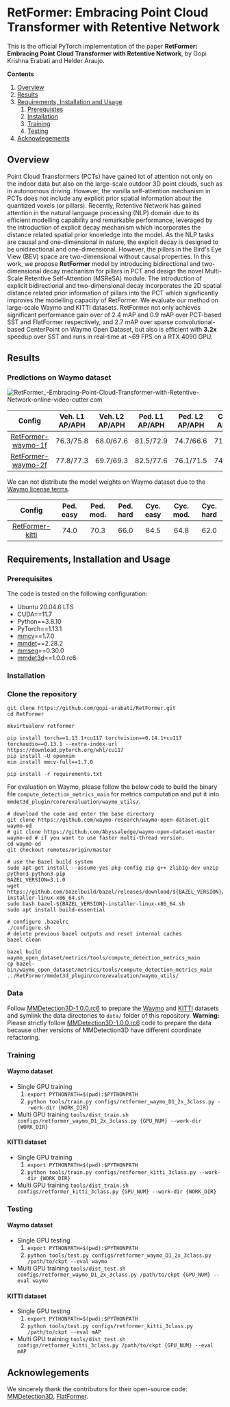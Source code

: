 # RetFormer: Embracing Point Cloud Transformer with Retentive Network

This is the official PyTorch implementation of the paper **RetFormer: Embracing Point Cloud Transformer with Retentive Network**, by Gopi Krishna Erabati and Helder Araujo.

**Contents**
1. [Overview](https://github.com/gopi-erabati/RetFormer#overview)
2. [Results](https://github.com/gopi-erabati/RetFormer#results)
3. [Requirements, Installation and Usage](https://github.com/gopi-erabati/RetFormer#requirements-installation-and-usage)
    1. [Prerequistes](https://github.com/gopi-erabati/RetFormer#prerequisites)
    2. [Installation](https://github.com/gopi-erabati/RetFormer#installation)
    3. [Training](https://github.com/gopi-erabati/RetFormer#training)
    4. [Testing](https://github.com/gopi-erabati/RetFormer#testing)
4. [Acknowlegements](https://github.com/gopi-erabati/RetFormer#acknowlegements)

## Overview
Point Cloud Transformers (PCTs) have gained lot of attention not only on the indoor data but also on the large-scale outdoor 3D point clouds, such as in autonomous driving. However, the vanilla self-attention mechanism in PCTs does not include any explicit prior spatial information about the quantized voxels (or pillars). Recently, Retentive Network has gained attention in the natural language processing (NLP) domain due to its efficient modelling capability and remarkable performance, leveraged by the introduction of explicit decay mechanism which incorporates the distance related spatial prior knowledge into the model. As the NLP tasks are causal and one-dimensional in nature, the explicit decay is designed to be unidirectional and one-dimensional. However, the pillars in the Bird's Eye View (BEV) space are two-dimensional without causal properties. In this work, we propose **RetFormer** model by introducing bidirectional and two-dimensional decay mechanism for pillars in PCT and design the novel Multi-Scale Retentive Self-Attention (MSReSA) module. The introduction of explicit bidirectional and two-dimensional decay incorporates the 2D spatial distance related prior information of pillars into the PCT which significantly improves the modelling capacity of RetFormer. We evaluate our method on large-scale Waymo and KITTI datasets. RetFormer not only achieves significant performance gain over of 2.4 mAP and 0.9 mAP over PCT-based SST and FlatFormer respectively, and 2.7 mAP over sparse convolutional-based CenterPoint on Waymo Open Dataset, but also is efficient with **3.2x** speedup over SST and runs in real-time at ~69 FPS on a RTX 4090 GPU.

## Results

### Predictions on Waymo dataset

![RetFormer_-Embracing-Point-Cloud-Transformer-with-Retentive-Network-_online-video-cutter com_](https://github.com/gopi-erabati/RetFormer/assets/22390149/f227b1e5-abc1-4acb-97c0-0ca5a477ef91)

| Config | Veh. L1 AP/APH | Veh. L2 AP/APH | Ped. L1 AP/APH | Ped. L2 AP/APH | Cyc. L1 AP/APH | Cyc. L2 AP/APH | Latency (ms) |
| :---:  | :---:  | :---:  | :---:  | :---:  | :---:  | :---:  | :---:  |
| [RetFormer-waymo-1f](configs/retformer_waymo_D1_2x_3class.py) | 76.3/75.8 | 68.0/67.6 | 81.5/72.9 | 74.7/66.6 | 71.8/70.4 | 69.1/67.8 | 14.5 |
| [RetFormer-waymo-2f](configs/retformer_waymo_D1_2x_3class_2f.py) | 77.8/77.3 | 69.7/69.3 | 82.5/77.6 | 76.1/71.5 | 74.6/73.6 | 72.3/71.3 | 15.9 | 

We can not distribute the model weights on Waymo dataset due to the [Waymo license terms](https://waymo.com/open/terms).

| Config | Ped. easy | Ped. mod. | Ped. hard | Cyc. easy | Cyc. mod. | Cyc. hard | 
| :---:  | :---:  | :---:  | :---:  | :---:  | :---:  | :---:  |
| [RetFormer-kitti](configs/retformer_kitti_3class.py) | 74.0 | 70.3 | 66.0 | 84.5 | 64.8 | 62.0 |

## Requirements, Installation and Usage

### Prerequisites

The code is tested on the following configuration:
- Ubuntu 20.04.6 LTS
- CUDA==11.7
- Python==3.8.10
- PyTorch==1.13.1
- [mmcv](https://github.com/open-mmlab/mmcv)==1.7.0
- [mmdet](https://github.com/open-mmlab/mmdetection)==2.28.2
- [mmseg](https://github.com/open-mmlab/mmsegmentation)==0.30.0
- [mmdet3d](https://github.com/open-mmlab/mmdetection3d)==1.0.0.rc6

### Installation

### Clone the repository
```
git clone https://github.com/gopi-erabati/RetFormer.git
cd RetFormer
```

```
mkvirtualenv retformer

pip install torch==1.13.1+cu117 torchvision==0.14.1+cu117 torchaudio==0.13.1 --extra-index-url https://download.pytorch.org/whl/cu117
pip install -U openmim
mim install mmcv-full==1.7.0

pip install -r requirements.txt
```

For evaluation on Waymo, please follow the below code to build the binary file `compute_detection_metrics_main` for metrics computation and put it into ```mmdet3d_plugin/core/evaluation/waymo_utils/```.
```
# download the code and enter the base directory
git clone https://github.com/waymo-research/waymo-open-dataset.git waymo-od
# git clone https://github.com/Abyssaledge/waymo-open-dataset-master waymo-od # if you want to use faster multi-thread version.
cd waymo-od
git checkout remotes/origin/master

# use the Bazel build system
sudo apt-get install --assume-yes pkg-config zip g++ zlib1g-dev unzip python3 python3-pip
BAZEL_VERSION=3.1.0
wget https://github.com/bazelbuild/bazel/releases/download/${BAZEL_VERSION}/bazel-${BAZEL_VERSION}-installer-linux-x86_64.sh
sudo bash bazel-${BAZEL_VERSION}-installer-linux-x86_64.sh
sudo apt install build-essential

# configure .bazelrc
./configure.sh
# delete previous bazel outputs and reset internal caches
bazel clean

bazel build waymo_open_dataset/metrics/tools/compute_detection_metrics_main
cp bazel-bin/waymo_open_dataset/metrics/tools/compute_detection_metrics_main ../RetFormer/mmdet3d_plugin/core/evaluation/waymo_utils/
```

### Data
Follow [MMDetection3D-1.0.0.rc6](https://github.com/open-mmlab/mmdetection3d/tree/v1.0.0rc6) to prepare the [Waymo](https://mmdetection3d.readthedocs.io/en/latest/advanced_guides/datasets/waymo.html) and [KITTI](https://mmdetection3d.readthedocs.io/en/latest/advanced_guides/datasets/kitti.html) datasets and symlink the data directories to `data/` folder of this repository.
**Warning:** Please strictly follow [MMDetection3D-1.0.0.rc6](https://github.com/open-mmlab/mmdetection3d/tree/v1.0.0rc6) code to prepare the data because other versions of MMDetection3D have different coordinate refactoring.

### Training
#### Waymo dataset 
- Single GPU training
    1. `export PYTHONPATH=$(pwd):$PYTHONPATH`
    2. `python tools/train.py configs/retformer_waymo_D1_2x_3class.py --work-dir {WORK_DIR}`
- Multi GPU training
  `tools/dist_train.sh configs/retformer_waymo_D1_2x_3class.py {GPU_NUM} --work-dir {WORK_DIR}`
#### KITTI dataset
- Single GPU training
    1. `export PYTHONPATH=$(pwd):$PYTHONPATH`
    2. `python tools/train.py configs/retformer_kitti_3class.py --work-dir {WORK_DIR}`
- Multi GPU training
  `tools/dist_train.sh configs/retformer_kitti_3class.py {GPU_NUM} --work-dir {WORK_DIR}`

### Testing
#### Waymo dataset 
- Single GPU testing
    1. `export PYTHONPATH=$(pwd):$PYTHONPATH`
    2. `python tools/test.py configs/retformer_waymo_D1_2x_3class.py /path/to/ckpt --eval waymo`
- Multi GPU training
  `tools/dist_test.sh configs/retformer_waymo_D1_2x_3class.py /path/to/ckpt {GPU_NUM} --eval waymo`
#### KITTI dataset
- Single GPU testing
    1. `export PYTHONPATH=$(pwd):$PYTHONPATH`
    2. `python tools/test.py configs/retformer_kitti_3class.py /path/to/ckpt --eval mAP`
- Multi GPU training
  `tools/dist_test.sh configs/retformer_kitti_3class.py /path/to/ckpt {GPU_NUM} --eval mAP`

## Acknowlegements
We sincerely thank the contributors for their open-source code: [MMDetection3D](https://github.com/open-mmlab/mmdetection3d), [FlatFormer](https://github.com/mit-han-lab/flatformer).


